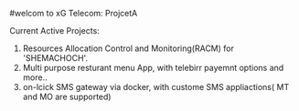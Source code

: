 #welcom to xG Telecom: ProjcetA

Current Active Projects:
 1. Resources Allocation Control and Monitoring(RACM) for 'SHEMACHOCH'.
 2. Multi purpose resturant menu App, with telebirr payemnt options and more..
 3. on-lcick SMS gateway via docker, with custome SMS appliactions( MT and MO are supported)
